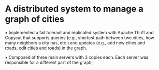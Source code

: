 # A distributed system to manage a graph of cities

▪ Implemented a fail tolerant and replicated system with Apache Thrift and Copycat that supports queries (e.g., shortest path
between two cities, how many neighbors a city has, etc.) and updates (e.g., add new cities and roads, edit cities and roads) in
the graph.

▪ Composed of three main servers with 3 copies each. Each server was responsible for a different part of the graph;
